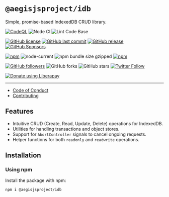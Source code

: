 # `@aegisjsproject/idb`

Simple, promise-based IndexedDB CRUD library.

[![CodeQL](https://github.com/AegisJSProject/idb/actions/workflows/codeql-analysis.yml/badge.svg)](https://github.com/AegisJSProject/idb/actions/workflows/codeql-analysis.yml)
![Node CI](https://github.com/AegisJSProject/idb/workflows/Node%20CI/badge.svg)
![Lint Code Base](https://github.com/AegisJSProject/idb/workflows/Lint%20Code%20Base/badge.svg)

[![GitHub license](https://img.shields.io/github/license/AegisJSProject/idb.svg)](https://github.com/AegisJSProject/idb/blob/master/LICENSE)
[![GitHub last commit](https://img.shields.io/github/last-commit/AegisJSProject/idb.svg)](https://github.com/AegisJSProject/idb/commits/master)
[![GitHub release](https://img.shields.io/github/release/AegisJSProject/idb?logo=github)](https://github.com/AegisJSProject/idb/releases)
[![GitHub Sponsors](https://img.shields.io/github/sponsors/shgysk8zer0?logo=github)](https://github.com/sponsors/shgysk8zer0)

[![npm](https://img.shields.io/npm/v/@aegisjsproject/idb)](https://www.npmjs.com/package/@aegisjsproject/idb)
![node-current](https://img.shields.io/node/v/@aegisjsproject/idb)
![npm bundle size gzipped](https://img.shields.io/bundlephobia/minzip/@aegisjsproject/idb)
[![npm](https://img.shields.io/npm/dw/@aegisjsproject/idb?logo=npm)](https://www.npmjs.com/package/@aegisjsproject/idb)

[![GitHub followers](https://img.shields.io/github/followers/shgysk8zer0.svg?style=social)](https://github.com/shgysk8zer0)
![GitHub forks](https://img.shields.io/github/forks/AegisJSProject/idb.svg?style=social)
![GitHub stars](https://img.shields.io/github/stars/AegisJSProject/idb.svg?style=social)
[![Twitter Follow](https://img.shields.io/twitter/follow/shgysk8zer0.svg?style=social)](https://twitter.com/shgysk8zer0)

[![Donate using Liberapay](https://img.shields.io/liberapay/receives/shgysk8zer0.svg?logo=liberapay)](https://liberapay.com/shgysk8zer0/donate "Donate using Liberapay")
- - -

- [Code of Conduct](./.github/CODE_OF_CONDUCT.md)
- [Contributing](./.github/CONTRIBUTING.md)
<!-- - [Security Policy](./.github/SECURITY.md) -->

## Features

- Intuitive CRUD (Create, Read, Update, Delete) operations for IndexedDB.
- Utilities for handling transactions and object stores.
- Support for `AbortController` signals to cancel ongoing requests.
- Helper functions for both `readonly` and `readwrite` operations.

## Installation

### Using npm
Install the package with npm:
```bash
npm i @aegisjsproject/idb
```
